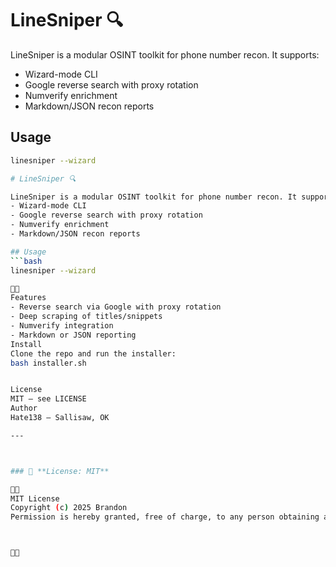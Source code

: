 
# LineSniper 🔍

LineSniper is a modular OSINT toolkit for phone number recon. It supports:
- Wizard-mode CLI
- Google reverse search with proxy rotation
- Numverify enrichment
- Markdown/JSON recon reports

## Usage
```bash
linesniper --wizard

# LineSniper 🔍

LineSniper is a modular OSINT toolkit for phone number recon. It supports:
- Wizard-mode CLI
- Google reverse search with proxy rotation
- Numverify enrichment
- Markdown/JSON recon reports

## Usage
```bash
linesniper --wizard


Features
- Reverse search via Google with proxy rotation
- Deep scraping of titles/snippets
- Numverify integration
- Markdown or JSON reporting
Install
Clone the repo and run the installer:
bash installer.sh


License
MIT — see LICENSE
Author
Hate138 — Sallisaw, OK

---



### 📜 **License: MIT**


MIT License
Copyright (c) 2025 Brandon
Permission is hereby granted, free of charge, to any person obtaining a copy...





